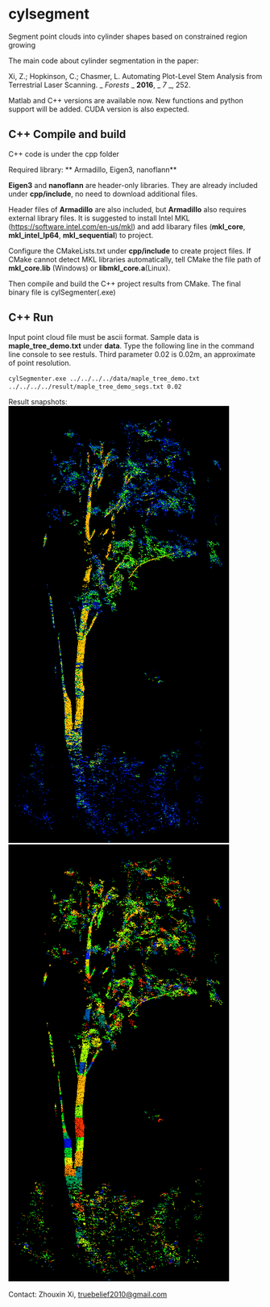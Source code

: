 # cylsegment
Segment point clouds into cylinder shapes based on constrained region growing

The main code about cylinder segmentation in the paper:

Xi, Z.; Hopkinson, C.; Chasmer, L. Automating Plot-Level Stem Analysis from Terrestrial Laser Scanning. _ _Forests_ _ **2016**, _ _7_ _, 252.


Matlab and C++ versions are available now. New functions and python support will be added. CUDA version is also expected.

## **C++ Compile and build**

C++ code is under the cpp folder

Required library: ** Armadillo, Eigen3, nanoflann**

**Eigen3** and **nanoflann** are header-only libraries. They are already included under __cpp/include__, no need to download additional files.

Header files of **Armadillo** are also included, but **Armadillo** also requires external library files. It is suggested to install Intel MKL (https://software.intel.com/en-us/mkl) and add libarary files (__mkl_core__, __mkl_intel_lp64__, __mkl_sequential__) to project.


Configure the CMakeLists.txt under __cpp/include__ to create project files. If CMake cannot detect MKL libraries automatically, tell CMake the file path of __mkl_core.lib__ (Windows) or __libmkl_core.a__(Linux).

Then compile and build the C++ project results from CMake. The final binary file is cylSegmenter(.exe)

## **C++ Run**

Input point cloud file must be ascii format. Sample data is __maple_tree_demo.txt__ under __data__. Type the following line in the command line console to see restuls. Third parameter 0.02 is 0.02m, an approximate of point resolution.

```
cylSegmenter.exe ../../../../data/maple_tree_demo.txt ../../../../result/maple_tree_demo_segs.txt 0.02
```

Result snapshots:
![alt text](snap/maple_tree_demo1_data.png)
![alt text](snap/maple_tree_demo1_result.png)

Contact: Zhouxin Xi, truebelief2010@gmail.com